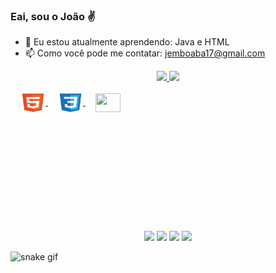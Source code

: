 ### Eai, sou o João ✌

- 🌱 Eu estou atualmente aprendendo: Java e HTML
- 📫 Como você pode me contatar: jemboaba17@gmail.com

<div align="center" margin-botton: "10rem">
  <a href="https://github.com/JoaoVitor83">
  <img height="180em" src="https://github-readme-stats.vercel.app/api?username=JoaoVitor83&show_icons=true&theme=aura&include_all_commits=true&count_private=true"/>
  <img height="180em" src="https://github-readme-stats.vercel.app/api/top-langs/?username=JoaoVitor83&layout=compact&langs_count=7&theme=aura"/>
</div>
<div style="display: inline_block"><br>
<img style="padding-left:1rem" align="center" height="30" width="40" src="https://raw.githubusercontent.com/devicons/devicon/master/icons/html5/html5-original.svg">
<img style="padding-left:1rem" align="center" height="30" width="40" src="https://raw.githubusercontent.com/devicons/devicon/master/icons/css3/css3-original.svg">
<img style="padding-left:1rem" align="center" height="30" width="40" src="https://cdn.jsdelivr.net/gh/devicons/devicon/icons/arduino/arduino-original.svg" />

  
  ##
  
  <div align="center" style="padding-top: 10rem"> 
  <a href="https://www.youtube.com/channel/UCbeyGMihFvrS5X2GI1K8ASw" target="_blank"><img src="https://img.shields.io/badge/YouTube-FF0000?style=for-the-badge&logo=youtube&logoColor=white" target="_blank"></a>
  <a href="https://www.instagram.com/_emboaba16/" target="_blank"><img src="https://img.shields.io/badge/-Instagram-%23E4405F?style=for-the-badge&logo=instagram&logoColor=white" target="_blank"></a>
  <a href="https://discord.com/channels/812101549618233374/812101549618233377" target="_blank"><img src="https://img.shields.io/badge/Discord-7289DA?style=for-the-badge&logo=discord&logoColor=white" target="_blank"></a> 
    <a href="https://www.linkedin.com/in/joao-emboaba-829a1222b/" target="_blank"><img src="https://img.shields.io/badge/-LinkedIn-%230077B5?style=for-the-badge&logo=linkedin&logoColor=white" target="_blank"></a> 
  </div>
  
  ![snake gif](https://github.com/JoaoVitor83/JoaoVitor83/blob/output/github-contribution-grid-snake.svg)
  
